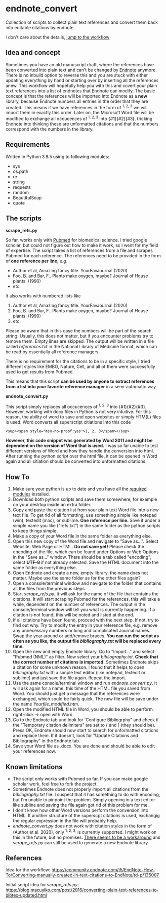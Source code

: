 # endnote_convert
Collection of scripts to collect plain text references and convert them back into editable citations by endnote.

I don't care about the details, [jump to the workflow](#How-To)

## Idea and concept
Sometimes you have an old manuscript draft, where the references have been converted into plain text and can't be changed by [Endnote](https://endnote.com/) anymore. There is no inbuild option to reverse this and you are stuck with either updating everything by hand or starting over by inserting all the references anew.
This workflow will hopefully help you with this and covert your plain text references into a list of endnotes that Endnote can modify.
The basic concept is that the references will be imported into Endnote as a **new** library, because Endnote numbers all entries in the order that they are created. This means if we have references in the form of <sup>1, 2, 3</sup> we will import them in exactly this order. Later on, the Microsoft Word file will be modified to exchange all occucences of <sup>1, 2, 3</sup> into {#1}{#2}{#3}, tricking Endnote into thinking these are unformatted citations and that the numbers correspond with the numbers in the library. 

## Requirements
Written in Python 3.8.5 using to following modules:
* sys
* os.path
* re
* string
* requests
* random
* BeautifulSoup
* quote

## The scripts
**scrape_refs.py**

So far, works only with [Pubmed](https://pubmed.ncbi.nlm.nih.gov/) for biomedical science. I tried google scholar, but could not figure out how to make it work, so I went for my field of expertise.
The script takes a list of references from a file and scrapes Pubmed for each reference. The references need to be provided in the form of **one reference per line**, e.g.
* Author et al, Amazing fancy title. YourFavJournal (2020)
* Foo, B. and Bar, F.. Plants make oxygen, maybe? Journal of House plants. (1990)
* etc.

It also works with numbered lists like
1. Author et al, Amazing fancy title. YourFavJournal (2020)
1. Foo, B. and Bar, F.. Plants make oxygen, maybe? Journal of House plants. (1990)
1. etc.

Please be aware that in this case the numbers will be part of the search string. Usually, this does not matter, but if you encounter problems try to remove them.
Empty lines are skipped.
The output will be written in a file called *references.txt* in the National Library of Medicine format, which can be read by essentially all reference managers.

There is no requirement for the citations to be in a specific style, I tried different styles like EMBO, Nature, Cell, and all of them were successfully used to get results from Pubmed.

This means that this script **can be used by anyone to extract references from a list into your favorite reference manager** in a semi-automatic way.

**endnote_convert.py**

This script simply replaces all occucences of <sup>1, 2, 3</sup> into {#1}{#2}{#3}.
However, working with docx files in Python is not very intuitive. For this reason, the ability of word to save and open websites or simply HTM(L) files is used.
Word converts all superscript citiations into this code
```
<sup><span style="mso-no-proof:yes">1, 2, 3</span></sup>
```
**However, this code snippet was generated by Word 2011 and might be dependent on the version of Word that is used.** I was so far unable to test different versions of Word and how they handle the conversion into html.
After running the python script over the html file, it can be opened in Word again and all citiation should be converted into unformatted citations.

## How To
1. Make sure your python is up to date and you have all the [required modules](#Requirements) installed.
1. Download both python scripts and save them somewhere, for example on your desktop inside an extra folder.
1. Copy and paste the citation list from your plain text Word file into a new text file. To get rid of all formatting, use something simple like notepad (win), textedit (mac), or sublime. **One reference per line.** Save it under a simple name you like ("refs.txt") in the same folder as the python scripts to keep things simple.
1. Make a copy of your Word file in the same folder as everything else.
1. Open this new copy of the Word file and navigate to "Save as...". Select Website, Web Page or HTML. **Do not save yet!** Please check the encoding of the file, which can be found under Options or Web Options in the "Save as..." window. There should be a tab called "encoding", select **UTF-8** if not already selected. Save the HTML document into the same folder as everything else.
1. Open Endnote and create a new, empty library, the name does not matter. Maybe use the same folder as for the other files again?
1. Open a console/terminal window and navigate to the folder that contains all the files from the previous steps.
1. Start *scrape_refs.py*, it will ask for the name of the file that contains the citations. It will start scraping Pubmed for the references, this will take a while, dependent on the number of references. The output in the console/terminal window will tell you what is currently happening. If a citation is not found, this will be noted and listed at the end.
1. If all citations have been found, proceed with the next step. If not, try to find out why. Try to modify the entry in your reference file, e.g. remove any unnecessary numbers or long and complicated Journal names. Swap the year around or add/remove braces. **You can run the script as often as you like, the output file *bibliography.txt* will be replaced every time.**
1. Open the new and empty Endnote library. Go to "Import..." and select "Pubmed (NML)" as filter. Now select your *bibliography.txt*. **Check that the correct number of citations is imported.** Sometimes Endnote skips a citation for some unknown reason. I found that it helps to open *bibliography.txt* with a simple text editor (like notepad, textedit or sublime) and just save the file again. Repeat the import.
1. Use the same console/terminal window and run *endnote_convert.py*. It will ask again for a name, this time of the HTML file you saved from Word. You should just get a message that the references were exchanged, which sould be fairly quick. The new file will be save under the name *Yourfile_modified.htm*.
1. Open the modified HTML file in Word, you should be able to perform right-click -> open with Word.
1. Go to the Endnote tab und look for 'Configure Bibliogrphy" and check if the "Temporary citation delimiters" are set to { and } (they should be). Press OK, Endnote should now start to search for unformatted citations and replace them. If it doesn't, look for "Update Citations and Bibliography" in the Endnote tab.
1. Save your Word file as .docx. You are done and should be able to edit your references now.

## Known limitations
* The script only works with Pubmed so far. If you can make google scholar work, feel free to fork the project.
* Sometimes Endnote does not properly import all citations from the *bibliography.txt* file. I suspect that it has something to do with encoding, but I'm unable to pinpoint the problem. Simply opening in a text editor like subline and saving the file again got rid of this problem for me.
* I don't know how other Word versions perform the conversion into HTML. If another structure of the superscpt citations is used, exchangig the regular expression in the file will probably help.
* *endnote_convert.py* does not work with citation styles in the form of (Author et al. 2020), only <sup>1, 2, 3,</sup> is currently supported. I might work on this in the future, but no promises. [There seems to be a workaround](https://community.endnote.com/t5/EndNote-How-To/Converting-manually-created-in-text-citations-to-EndNote/m-p/135008/highlight/true#M25047) and *scrape_refs.py* can still be used to generate a new Endnote library.

## References
Idea for the workflow: https://community.endnote.com/t5/EndNote-How-To/Converting-manually-created-in-text-citations-to-EndNote/td-p/135007

Initial script idea for *scrape_refs.py*: https://blog.macuyiko.com/post/2016/converting-plain-text-references-to-bibtex-updated.html
